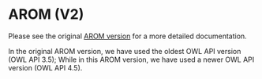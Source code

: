 # AROM (V2)

Please see the original [AROM version](https://github.com/inesosman/AROM) for a more detailed documentation.

In the original AROM version, we have used the oldest OWL API version (OWL API 3.5); While in this AROM version, we have used a newer OWL API version (OWL API 4.5).
